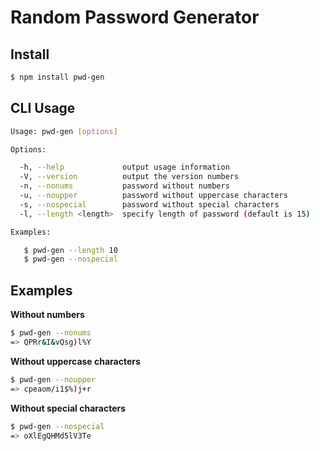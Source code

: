 # Random Password Generator

## Install

```bash
$ npm install pwd-gen
```

## CLI Usage

```bash
Usage: pwd-gen [options]

Options:

  -h, --help             output usage information
  -V, --version          output the version numbers
  -n, --nonums           password without numbers
  -u, --noupper          password without uppercase characters
  -s, --nospecial        password without special characters
  -l, --length <length>  specify length of password (default is 15)

Examples:

   $ pwd-gen --length 10
   $ pwd-gen --nospecial
```

## Examples

**Without numbers**
```bash
$ pwd-gen --nonums
=> QPRr&I&vQsg)l%Y
```

**Without uppercase characters**
```bash
$ pwd-gen --noupper
=> cpeaom/i1$%)j+r
```

**Without special characters**
```bash
$ pwd-gen --nospecial
=> oXlEgQHMd5lV3Te
```
